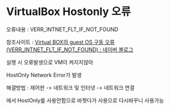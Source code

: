 # VirtualBox Hostonly 오류

오류내용 : VERR_INTNET_FLT_IF_NOT_FOUND



참조사이트 : [Virtual BOX의 guest OS 구동 오류(VERR_INTNET_FLT_IF_NOT_FOUND) : 네이버 블로그](https://m.blog.naver.com/slkim0/222065879048)



실행 시 오류발생으로 VM이 켜지지않아

HostOnly Network Error가 발생



해결방법 : 제어판 -> 네트워크 및 인터넷 -> 네트워크 연결

에서 HostOnly를 사용안함으로 바꿧다가 사용으로 다시바꾸니 사용가능


